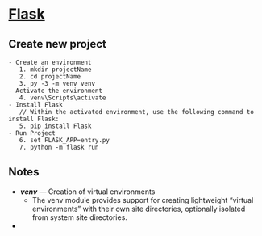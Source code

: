 # [Flask](https://www.youtube.com/watch?v=j5wysXqaIV8&list=PLhQjrBD2T382hIW-IsOVuXP1uMzEvmcE5&index=4) 


##  Create new project
    - Create an environment
       1. mkdir projectName
       2. cd projectName
       3. py -3 -m venv venv
    - Activate the environment
       4. venv\Scripts\activate
    - Install Flask 
       // Within the activated environment, use the following command to install Flask:
       5. pip install Flask   
    - Run Project 
       6. set FLASK_APP=entry.py
       7. python -m flask run
## Notes 
 * **_venv_** — Creation of virtual environments
    - The venv module provides support for creating lightweight “virtual environments” with their own site directories, optionally isolated from system site directories. 
 *  